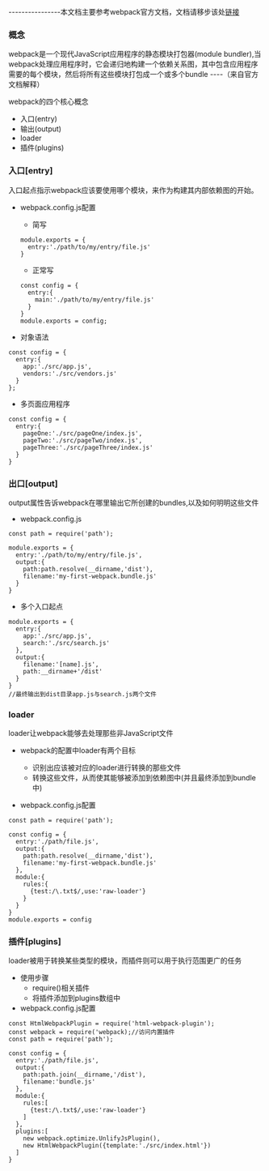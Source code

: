 ----------------本文档主要参考webpack官方文档，文档请移步该处[链接](https://doc.webpack-china.org/concepts/)

### 概念
webpack是一个现代JavaScript应用程序的静态模块打包器(module bundler),当webpack处理应用程序时，它会递归地构建一个依赖关系图，其中包含应用程序需要的每个模块，然后将所有这些模块打包成一个或多个bundle ----（来自官方文档解释）

webpack的四个核心概念
+ 入口(entry)
+ 输出(output)
+ loader
+ 插件(plugins)

### 入口[entry]
入口起点指示webpack应该要使用哪个模块，来作为构建其内部依赖图的开始。
+ webpack.config.js配置
  - 简写
  ```
  module.exports = {
    entry:'./path/to/my/entry/file.js'
  }
  ```

  - 正常写
  ```
  const config = {
    entry:{
      main:'./path/to/my/entry/file.js'
    }
  }
  module.exports = config;
  ```

+ 对象语法
```
const config = {
  entry:{
    app:'./src/app.js',
    vendors:'./src/vendors.js'
  }
};
```

+ 多页面应用程序
```
const config = {
  entry:{
    pageOne:'./src/pageOne/index.js',
    pageTwo:'./src/pageTwo/index.js',
    pageThree:'./src/pageThree/index.js'
  }
}
```

### 出口[output]
output属性告诉webpack在哪里输出它所创建的bundles,以及如何明明这些文件
+ webpack.config.js

```
const path = require('path');

module.exports = {
  entry:'./path/to/my/entry/file.js',
  output:{
    path:path.resolve(__dirname,'dist'),
    filename:'my-first-webpack.bundle.js'
  }
}
```

+ 多个入口起点
```
module.exports = {
  entry:{
    app:'./src/app.js',
    search:'./src/search.js'
  },
  output:{
    filename:'[name].js',
    path:__dirname+'/dist'
  }
}
//最终输出到dist目录app.js与search.js两个文件
```


### loader
loader让webpack能够去处理那些非JavaScript文件
+ webpack的配置中loader有两个目标
  - 识别出应该被对应的loader进行转换的那些文件
  - 转换这些文件，从而使其能够被添加到依赖图中(并且最终添加到bundle中)

+ webpack.config.js配置

```
const path = require('path');

const config = {
  entry:'./path/file.js',
  output:{
    path:path.resolve(__dirname,'dist'),
    filename:'my-first-webpack.bundle.js'
  },
  module:{
    rules:{
      {test:/\.txt$/,use:'raw-loader'}
    }
  }
}
module.exports = config
```

### 插件[plugins]
loader被用于转换某些类型的模块，而插件则可以用于执行范围更广的任务
+ 使用步骤
  - require()相关插件
  - 将插件添加到plugins数组中
+ webpack.config.js配置

```
const HtmlWebpackPlugin = require('html-webpack-plugin');
const webpack = require('webpack);//访问内置插件
const path = require('path');

const config = {
  entry:'./path/file.js',
  output:{
    path:path.join(__dirname,'/dist'),
    filename:'bundle.js'
  },
  module:{
    rules:[
      {test:/\.txt$/,use:'raw-loader'}
    ]
  },
  plugins:[
    new webpack.optimize.UnlifyJsPlugin(),
    new HtmlWebpackPlugin({template:'./src/index.html'})
  ]
}
```
